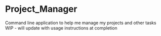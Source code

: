 # Project_Manager

Command line application to help me manage my projects and other tasks
WIP - will update with usage instructions at completion
